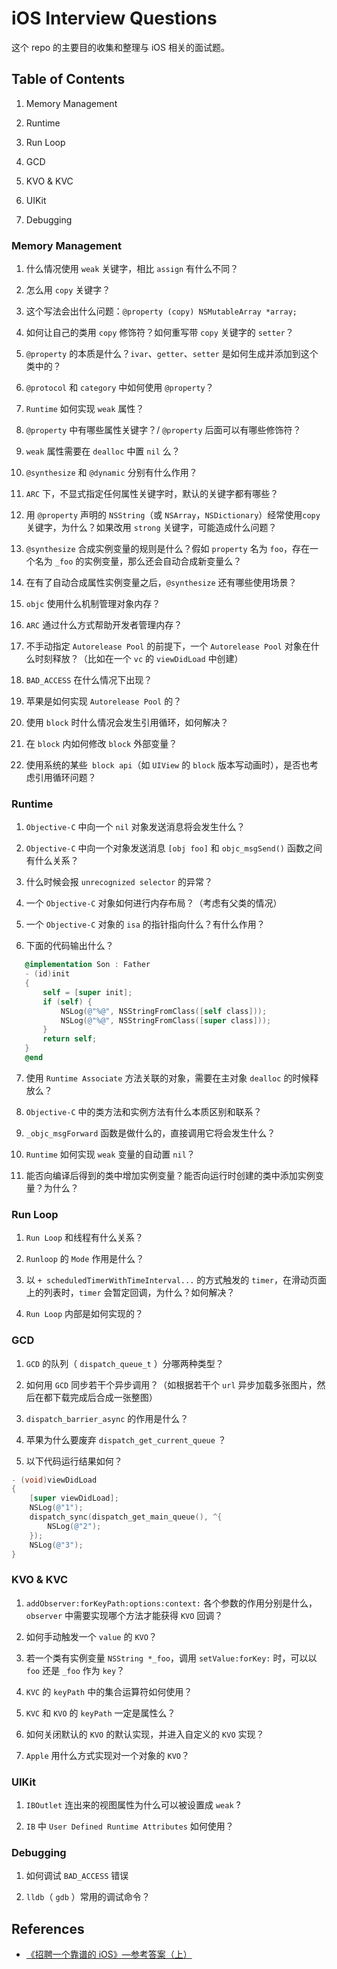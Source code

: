 # iOS Interview Questions

这个 repo 的主要目的收集和整理与 iOS 相关的面试题。

## Table of Contents

1. Memory Management

2. Runtime

3. Run Loop 

4. GCD

5. KVO & KVC

6. UIKit

7. Debugging

### Memory Management

1. 什么情况使用 `weak` 关键字，相比 `assign` 有什么不同？

2. 怎么用 `copy` 关键字？

3. 这个写法会出什么问题：`@property (copy) NSMutableArray *array;`

4. 如何让自己的类用 `copy` 修饰符？如何重写带 `copy` 关键字的 `setter`？

5. `@property` 的本质是什么？`ivar`、`getter`、`setter` 是如何生成并添加到这个类中的？

6. `@protocol` 和 `category` 中如何使用 `@property`？

7. `Runtime` 如何实现 `weak` 属性？

8. `@property` 中有哪些属性关键字？/ `@property` 后面可以有哪些修饰符？

9. `weak` 属性需要在 `dealloc` 中置 `nil` 么？

10. `@synthesize` 和 `@dynamic` 分别有什么作用？

11. `ARC` 下，不显式指定任何属性关键字时，默认的关键字都有哪些？

12. 用 `@property` 声明的 `NSString`（或 `NSArray`，`NSDictionary`）经常使用`copy` 关键字，为什么？如果改用 `strong` 关键字，可能造成什么问题？

13. `@synthesize` 合成实例变量的规则是什么？假如 `property` 名为 `foo`，存在一个名为 `_foo` 的实例变量，那么还会自动合成新变量么？

14. 在有了自动合成属性实例变量之后，`@synthesize` 还有哪些使用场景？

15. `objc` 使用什么机制管理对象内存？

16. `ARC` 通过什么方式帮助开发者管理内存？

17. 不手动指定 `Autorelease Pool` 的前提下，一个 `Autorelease Pool` 对象在什么时刻释放？（比如在一个 `vc` 的 `viewDidLoad` 中创建）

18. `BAD_ACCESS` 在什么情况下出现？

19. 苹果是如何实现 `Autorelease Pool` 的？

20. 使用 `block` 时什么情况会发生引用循环，如何解决？

21. 在 `block` 内如何修改 `block` 外部变量？

22. 使用系统的某些` block api`（如 `UIView` 的 `block` 版本写动画时），是否也考虑引用循环问题？

### Runtime

1. `Objective-C` 中向一个 `nil` 对象发送消息将会发生什么？

2. `Objective-C` 中向一个对象发送消息 `[obj foo]` 和 `objc_msgSend()` 函数之间有什么关系？

3. 什么时候会报 `unrecognized selector` 的异常？

4. 一个 `Objective-C` 对象如何进行内存布局？（考虑有父类的情况）

5. 一个 `Objective-C` 对象的 `isa` 的指针指向什么？有什么作用？

6. 下面的代码输出什么？  

```objective-c
   @implementation Son : Father
   - (id)init
   {
       self = [super init];
       if (self) {
           NSLog(@"%@", NSStringFromClass([self class]));
           NSLog(@"%@", NSStringFromClass([super class]));
       }
       return self;
   }
   @end
```
7. 使用 `Runtime Associate` 方法关联的对象，需要在主对象 `dealloc` 的时候释放么？

8. `Objective-C` 中的类方法和实例方法有什么本质区别和联系？

9. `_objc_msgForward` 函数是做什么的，直接调用它将会发生什么？

10. `Runtime` 如何实现 `weak` 变量的自动置 `nil`？

11. 能否向编译后得到的类中增加实例变量？能否向运行时创建的类中添加实例变量？为什么？

### Run Loop

1. `Run Loop` 和线程有什么关系？

2. `Runloop` 的 `Mode` 作用是什么？

3. 以 `+ scheduledTimerWithTimeInterval...` 的方式触发的 `timer`，在滑动页面上的列表时，`timer` 会暂定回调，为什么？如何解决？

4. `Run Loop` 内部是如何实现的？ 

### GCD

1. `GCD` 的队列（ `dispatch_queue_t` ）分哪两种类型？

2. 如何用 `GCD` 同步若干个异步调用？（如根据若干个 `url` 异步加载多张图片，然后在都下载完成后合成一张整图）

3. `dispatch_barrier_async` 的作用是什么？

4. 苹果为什么要废弃 `dispatch_get_current_queue` ？

5. 以下代码运行结果如何？

```objective-c
- (void)viewDidLoad
{
    [super viewDidLoad];
    NSLog(@"1");
    dispatch_sync(dispatch_get_main_queue(), ^{
        NSLog(@"2");
    });
    NSLog(@"3");
}
```
### KVO & KVC

1. `addObserver:forKeyPath:options:context:` 各个参数的作用分别是什么，`observer` 中需要实现哪个方法才能获得 `KVO` 回调？

2. 如何手动触发一个 `value` 的 `KVO`？

3. 若一个类有实例变量 `NSString *_foo`，调用 `setValue:forKey:` 时，可以以 `foo` 还是 `_foo` 作为 `key`？

4. `KVC` 的 `keyPath` 中的集合运算符如何使用？

5. `KVC` 和 `KVO` 的 `keyPath` 一定是属性么？

6. 如何关闭默认的 `KVO` 的默认实现，并进入自定义的 `KVO` 实现？

7. `Apple` 用什么方式实现对一个对象的 `KVO`？

### UIKit

1. `IBOutlet` 连出来的视图属性为什么可以被设置成 `weak` ?

2. `IB` 中 `User Defined Runtime Attributes` 如何使用？

### Debugging

1. 如何调试 `BAD_ACCESS` 错误

2. `lldb`（ `gdb` ）常用的调试命令？

## References

* [《招聘一个靠谱的 iOS》—参考答案（上）](https://github.com/ChenYilong/iOSInterviewQuestions/blob/master/01%E3%80%8A%E6%8B%9B%E8%81%98%E4%B8%80%E4%B8%AA%E9%9D%A0%E8%B0%B1%E7%9A%84iOS%E3%80%8B%E9%9D%A2%E8%AF%95%E9%A2%98%E5%8F%82%E8%80%83%E7%AD%94%E6%A1%88/%E3%80%8A%E6%8B%9B%E8%81%98%E4%B8%80%E4%B8%AA%E9%9D%A0%E8%B0%B1%E7%9A%84iOS%E3%80%8B%E9%9D%A2%E8%AF%95%E9%A2%98%E5%8F%82%E8%80%83%E7%AD%94%E6%A1%88%EF%BC%88%E4%B8%8A%EF%BC%89.md)



